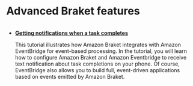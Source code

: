 # Advanced Braket features

```{toctree}

```

  * [**Getting notifications when a task completes**](https://mybinder.org/v2/gh/amazon-braket/amazon-braket-examples.git/feature/reorganized-examples?labpath=modules/Continue_Exploring/advanced_braket_features/Getting_notifications_when_a_task_completes/Getting_notifications_when_a_task_completes.ipynb)

    This tutorial illustrates how Amazon Braket integrates with Amazon EventBridge for event-based processing. In the tutorial, you will learn how to configure Amazon Braket and Amazon Eventbridge to receive text notification about task completions on your phone. Of course, EventBridge also allows you to build full, event-driven applications based on events emitted by Amazon Braket.
    